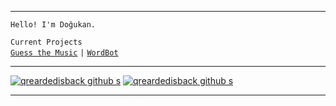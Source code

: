 

---

 `Hello! I'm Doğukan.`
 
  `Current Projects`<br />
  [`Guess the Music`](https://guessthemusic.net) `|` [`WordBot`](https://wordbot.xyz)

---

[![qreardedisback github s](https://github-readme-stats.vercel.app/api?username=qreardedisback&title_color=FFFFFF&bg_color=000000&icon_color=f5ac02&text_color=FFFFFF&show_icons=true)](https://github.com/qreardedisback)
[![qreardedisback github s](https://github-readme-stats.vercel.app/api/pin/?username=qreardedwashere-cf&repo=qreardedwashere.cf)](https://github.com/qreardedwashere-cf/qreardedwashere.cf)

---
